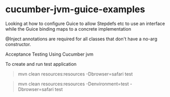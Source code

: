 cucumber-jvm-guice-examples
===========================

Looking at how to configure Guice to allow Stepdefs etc to use an interface while the Guice binding maps to a concrete implementation

@Inject annotations are required for all classes that don't have a no-arg constructor.


Acceptance Testing Using Cucumber jvm


To create and run test application

> mvn clean resources:resources -Dbrowser=safari test

> mvn clean resources:resources -Denvironment=test -Dbrowser=safari test


